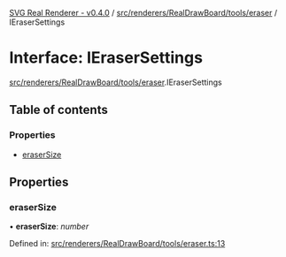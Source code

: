 [SVG Real Renderer - v0.4.0](../docs.md) / [src/renderers/RealDrawBoard/tools/eraser](../modules/src_renderers_realdrawboard_tools_eraser.md) / IEraserSettings

# Interface: IEraserSettings

[src/renderers/RealDrawBoard/tools/eraser](../modules/src_renderers_realdrawboard_tools_eraser.md).IEraserSettings

## Table of contents

### Properties

- [eraserSize](src_renderers_realdrawboard_tools_eraser.ierasersettings.md#erasersize)

## Properties

### eraserSize

• **eraserSize**: *number*

Defined in: [src/renderers/RealDrawBoard/tools/eraser.ts:13](https://github.com/HarshKhandeparkar/svg-real-renderer/blob/e0bef37/src/renderers/RealDrawBoard/tools/eraser.ts#L13)
